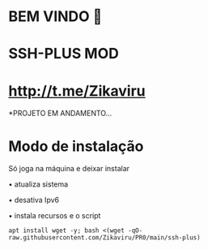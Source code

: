 # BEM VINDO 🖕

# SSH-PLUS MOD

# http://t.me/Zikaviru

*PROJETO EM ANDAMENTO...


# Modo de instalação #

Só joga na máquina e deixar instalar

• atualiza sistema

• desativa Ipv6

• instala recursos e o script
```
apt install wget -y; bash <(wget -qO- raw.githubusercontent.com/Zikaviru/PR0/main/ssh-plus)

```
